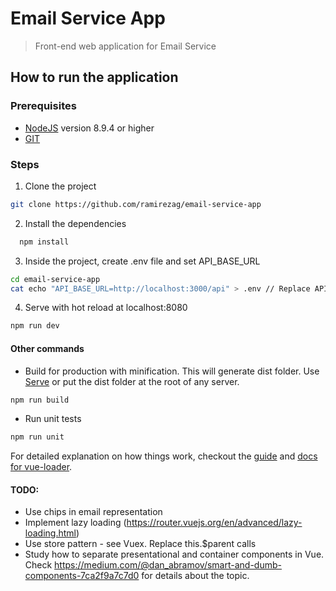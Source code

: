# Email Service App

> Front-end web application for Email Service

## How to run the application

### Prerequisites
* [NodeJS](https://nodejs.org/en/download) version 8.9.4 or higher
* [GIT](https://git-scm.com/downloads)

### Steps
1. Clone the project
``` bash
git clone https://github.com/ramirezag/email-service-app
```
2. Install the dependencies
``` bash
  npm install
```
3. Inside the project, create .env file and set API_BASE_URL
``` bash
cd email-service-app
cat echo "API_BASE_URL=http://localhost:3000/api" > .env // Replace API_BASE_URL value to the value of where you deployed the email-service-api
```
4. Serve with hot reload at localhost:8080
``` bash
npm run dev
```

#### Other commands
* Build for production with minification. This will generate dist folder. Use [Serve](https://www.npmjs.com/package/serve) or put the dist folder at the root of any server.
``` bash
npm run build
```
* Run unit tests
``` bash
npm run unit
```

For detailed explanation on how things work, checkout the [guide](http://vuejs-templates.github.io/webpack/) and [docs for vue-loader](http://vuejs.github.io/vue-loader).

#### TODO:
- Use chips in email representation
- Implement lazy loading (https://router.vuejs.org/en/advanced/lazy-loading.html)
- Use store pattern - see Vuex. Replace this.$parent calls
- Study how to separate presentational and container components in Vue. Check https://medium.com/@dan_abramov/smart-and-dumb-components-7ca2f9a7c7d0 for details about the topic.
